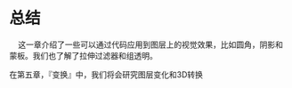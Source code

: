 # 总结


&nbsp;&nbsp;&nbsp;&nbsp;这一章介绍了一些可以通过代码应用到图层上的视觉效果，比如圆角，阴影和蒙板。我们也了解了拉伸过滤器和组透明。

在第五章，『变换』中，我们将会研究图层变化和3D转换